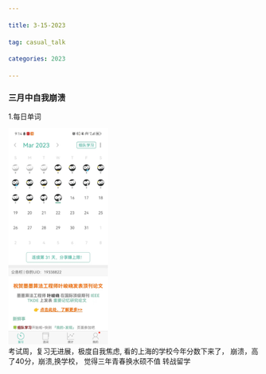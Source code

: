 ```yaml
---

title: 3-15-2023

tag: casual_talk

categories: 2023

---
```


### 三月中自我崩溃
<!-- more -->
1.每日单词
<div ><img src="\images\dayliy_image\3.16.jpg" alt="drawing" width="200" /></div>
考试周，复习无进展，极度自我焦虑,
看的上海的学校今年分数下来了，
崩溃，高了40分，崩溃,换学校，
觉得三年青春换水硕不值
转战留学
